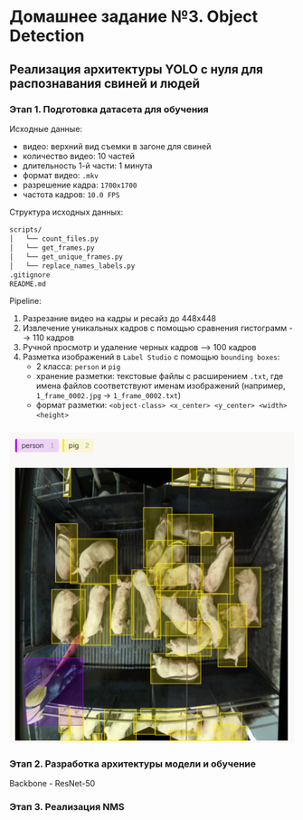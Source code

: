 <!-- ## Домашнее задание по теме Object Detection
Написать реализацию YOLO (https://arxiv.org/abs/1506.02640) с нуля для распознавания свиней и людей.

Данные - https://disk.yandex.ru/d/qXFgvtO3y-ey_A

1. Подготовить датасет для обучения - 2 балла
2. Реализовать архитектуру YOLO и методы для её обучения - 10 баллов
3. Реализовать NMS - 2 балла
4. Реализовать метрику mAP - 2 балла
5. Подобрать оптимальные гиперпараметры - 2 балла
6. Залогировать результаты экспериментов (метрики, гиперпараметры, визуализации) - 2 балла

Для защиты домашнего задания нужно предоставить исходный код решения и отчет обо всей проделанной работе -->

# Домашнее задание №3. Object Detection

## Реализация архитектуры YOLO с нуля для распознавания свиней и людей

### Этап 1. Подготовка датасета для обучения

Исходные данные: 
- видео: верхний вид съемки в загоне для свиней
- количество видео: 10 частей
- длительность 1-й части: 1 минута
- формат видео: `.mkv`
- разрешение кадра: `1700x1700`
- частота кадров: `10.0 FPS`

Структура исходных данных:


```plaintext
scripts/
│   └── count_files.py
│   └── get_frames.py
│   └── get_unique_frames.py
│   └── replace_names_labels.py
.gitignore
README.md
```

Pipeline:

1. Разрезание видео на кадры и ресайз до 448х448
2. Извлечение уникальных кадров с помощью сравнения гистограмм --> 110 кадров
3. Ручной просмотр и удаление черных кадров --> 100 кадров
4. Разметка изображений в `Label Studio` с помощью  `bounding boxes`:
    - 2 класса: `person` и `pig`
    - хранение разметки: текстовые файлы с расширением `.txt`, где имена файлов соответствуют именам изображений (например, `1_frame_0002.jpg` → `1_frame_0002.txt`)
    - формат разметки: `<object-class> <x_center> <y_center> <width> <height>`

###
![alt text](assets/image_1.png)

### Этап 2. Разработка архитектуры модели и обучение

Backbone - ResNet-50


### Этап 3. Реализация NMS

